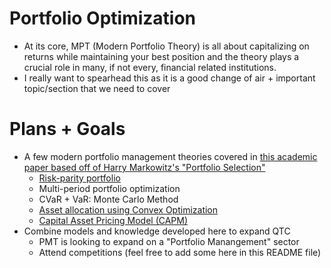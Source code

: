 # Portfolio Optimization
  - At its core, MPT (Modern Portfolio Theory) is all about capitalizing on returns while maintaining your best position
    and the theory plays a crucial role in many, if not every, financial related institutions.
  - I really want to spearhead this as it is a good change of air + important topic/section that we need to cover

# Plans + Goals
  - A few modern portfolio management theories covered in [this academic paper based off of Harry Markowitz's "Portfolio Selection"](https://www.sciencedirect.com/science/article/abs/pii/S0377221713008898)
      + [Risk-parity portfolio]([url](https://www.investopedia.com/terms/r/risk-parity.asp))
      + Multi-period portfolio optimization
      + CVaR + VaR: Monte Carlo Method
      + [Asset allocation using Convex Optimization]([url](https://medium.com/where-quant-meets-data-science/asset-allocation-using-convex-portfolio-optimization-f47398d4d613)) 
      + [Capital Asset Pricing Model (CAPM)]([url](https://www.investopedia.com/terms/c/capm.asp))
  - Combine models and knowledge developed here to expand QTC
      + PMT is looking to expand on a "Portfolio Manangement" sector
      + Attend competitions (feel free to add some here in this README file)

